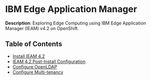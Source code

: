 # IBM Edge Application Manager

**Description**: Exploring Edge Computing using IBM Edge Application Manager (IEAM) v4.2 on OpenShift.

## Table of Contents
- [Install IEAM 4.2](../IEAM/IEAM-Install.md)
- [IEAM 4.2 Post-Install Configuration](../IEAM/IEAM-Post-Install-Config.md)
- [Configure OpenLDAP](../IEAM/OpenLDAP/OpenLDAP.md)
- [Configure Multi-tenancy](../IEAM/IEAM-Multi-tenancy.md)
